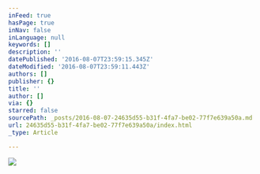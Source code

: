 ```yaml
---
inFeed: true
hasPage: true
inNav: false
inLanguage: null
keywords: []
description: ''
datePublished: '2016-08-07T23:59:15.345Z'
dateModified: '2016-08-07T23:59:11.443Z'
authors: []
publisher: {}
title: ''
author: []
via: {}
starred: false
sourcePath: _posts/2016-08-07-24635d55-b31f-4fa7-be02-77f7e639a50a.md
url: 24635d55-b31f-4fa7-be02-77f7e639a50a/index.html
_type: Article

---
```

![](https://the-grid-user-content.s3-us-west-2.amazonaws.com/0743c4b2-029e-40e8-a92f-13965cf87e84.jpg)
